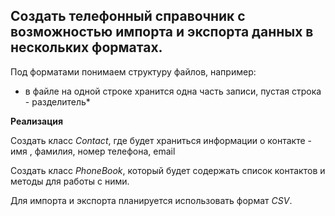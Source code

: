 ## Создать телефонный справочник с возможностью импорта и экспорта данных в нескольких форматах.

Под форматами понимаем структуру файлов, например:
- в файле на одной строке хранится одна часть записи, пустая строка - разделитель*

**Реализация**

Создать класс *Contact*, где будет храниться информации о контакте - имя , фамилия, номер телефона, email

Создать класс *PhoneBook*, который будет содержать список контактов и методы для работы с ними.

Для импорта и экспорта планируется использовать формат *CSV*. 